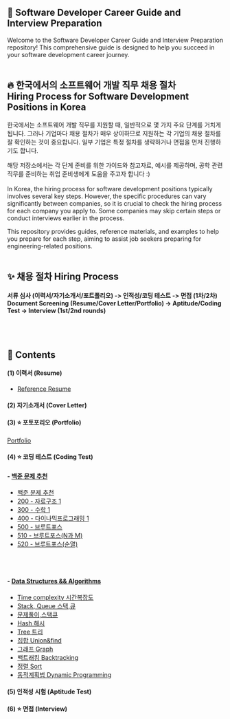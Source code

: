 ## 📌 Software Developer Career Guide and Interview Preparation
Welcome to the Software Developer Career Guide and Interview Preparation repository! This comprehensive guide is designed to help you succeed in your software development career journey.
<br><br>


## 🔥 한국에서의 소프트웨어 개발 직무 채용 절차<br>Hiring Process for Software Development Positions in Korea

한국에서는 소프트웨어 개발 직무를 지원할 때, 일반적으로 몇 가지 주요 단계를 거치게 됩니다. 그러나 기업마다 채용 절차가 매우 상이하므로 지원하는 각 기업의 채용 절차를 잘 확인하는 것이 중요합니다. 일부 기업은 특정 절차를 생략하거나 면접을 먼저 진행하기도 합니다.

해당 저장소에서는 각 단계 준비를 위한 가이드와 참고자료, 예시를 제공하며, 공학 관련 직무를 준비하는 취업 준비생에게 도움을 주고자 합니다 :) <br><br>
In Korea, the hiring process for software development positions typically involves several key steps. However, the specific procedures can vary significantly between companies, so it is crucial to check the hiring process for each company you apply to. Some companies may skip certain steps or conduct interviews earlier in the process.

This repository provides guides, reference materials, and examples to help you prepare for each step, aiming to assist job seekers preparing for engineering-related positions.
<br><br>

## ✨ 채용 절차 Hiring Process

#### 서류 심사 (이력서/자기소개서/포트폴리오) -> 인적성/코딩 테스트 -> 면접 (1차/2차)<br>Document Screening (Resume/Cover Letter/Portfolio) -> Aptitude/Coding Test -> Interview (1st/2nd rounds)
<br><br>


## 📌 Contents

#### (1) 이력서 (Resume)
- [Reference Resume](https://www.jobkorea.co.kr/User/Resume/View?rNo=26661425)

#### (2) 자기소개서 (Cover Letter)

#### (3) ⭐️ 포토포리오 (Portfolio)
[Portfolio](https://www.notion.so/Portfolio-1135fca76a0b805ea320c6e24cc12ddc)
#### (4) ⭐️ 코딩 테스트 (Coding Test) 
#### - [백준 문제 추천](https://blog.naver.com/zzzxxx3166/223517272663)<br> 
- [백준 문제 추천](https://github.com/BadaTree/coding-test-practice/tree/main/Algorithm_DataStuctures)
- [200 - 자료구조 1](https://blog.naver.com/zzzxxx3166/223522565918)<br>
- [300 - 수학 1](https://blog.naver.com/zzzxxx3166/223565565904)<br>
- [400 - 다이나믹프로그래밍 1](https://blog.naver.com/zzzxxx3166/223605935358)
- [500 - 브루트포스](https://blog.naver.com/zzzxxx3166/223634672814)
- [510 - 브루트포스(N과 M)](https://blog.naver.com/zzzxxx3166/223644934542)
- [520 - 브루트포스(순열)](https://blog.naver.com/zzzxxx3166/223645019047)

<br><br> 
#### - [Data Structures && Algorithms](https://blog.naver.com/zzzxxx3166/223502059654)<br> 
- [Time complexity 시간복잡도](https://blog.naver.com/zzzxxx3166/223510532140)<br>
- [Stack, Queue 스택,큐](https://blog.naver.com/zzzxxx3166/223513375692)<br>
- [문제풀이,스택큐](https://blog.naver.com/zzzxxx3166/223522565918)<br>
- [Hash 해시](https://blog.naver.com/zzzxxx3166/223527017336)<br>
- [Tree 트리](https://blog.naver.com/zzzxxx3166/223533254579)<br>
- [집합 Union&find](https://blog.naver.com/zzzxxx3166/223539540905)<br>
- [그래프 Graph](https://blog.naver.com/zzzxxx3166/223546675775)<br>
- [백트래킹 Backtracking](https://blog.naver.com/zzzxxx3166/223556858041)
- [정렬 Sort](https://blog.naver.com/zzzxxx3166/223565570877)
- [동적계획법 Dynamic Programming](https://blog.naver.com/zzzxxx3166/223575021143)
#### (5) 인적성 시험 (Aptitude Test)

#### (6) ⭐️ 면접 (Interview)

